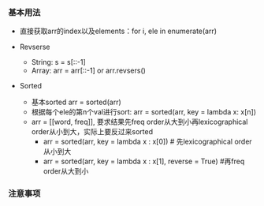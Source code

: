 ### 基本用法
  - 直接获取arr的index以及elements：for i, ele in enumerate(arr)

  - Revserse 
    - String: s = s[::-1]
    - Array: arr = arr[::-1] or arr.revsers()

  - Sorted
    - 基本sorted arr = sorted(arr)
    - 根据每个ele的第n个val进行sort: arr = sorted(arr, key = lambda x: x[n])
    - arr = [[word, freq]], 要求结果先freq order从大到小再lexicographical order从小到大，实际上要反过来sorted
      - arr = sorted(arr, key = lambda x : x[0]) # 先lexicographical order从小到大
      - arr = sorted(arr, key = lambda x : x[1], reverse = True) #再freq order从大到小







### 注意事项
